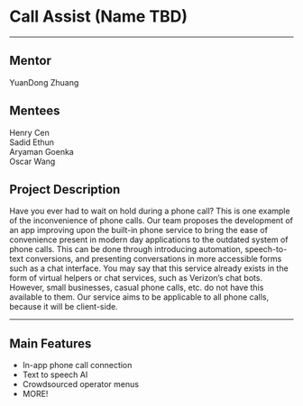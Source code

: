# Call Assist (Name TBD)

-----

## Mentor
YuanDong Zhuang
## Mentees
Henry Cen  
Sadid Ethun  
Aryaman Goenka  
Oscar Wang 

## Project Description
Have you ever had to wait on hold during a phone call? This is one example of the inconvenience of phone calls. Our team proposes the development of an app improving upon the built-in phone service to bring the ease of convenience present in modern day applications to the outdated system of phone calls. This can be done through introducing automation, speech-to-text conversions, and presenting conversations in more accessible forms such as a chat interface. You may say that this service already exists in the form of virtual helpers or chat services, such as Verizon’s chat bots. However, small businesses, casual phone calls, etc. do not have this available to them. Our service aims to be applicable to all phone calls, because it will be client-side.

-----

## Main Features
- In-app phone call connection
- Text to speech AI
- Crowdsourced operator menus
- MORE!
